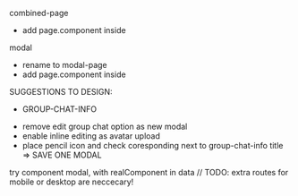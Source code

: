 combined-page

-   add page.component inside

modal

-   rename to modal-page
-   add page.component inside

SUGGESTIONS TO DESIGN:

-   GROUP-CHAT-INFO

*   remove edit group chat option as new modal
*   enable inline editing as avatar upload
*   place pencil icon and check coresponding next to group-chat-info title
    => SAVE ONE MODAL

try component modal, with realComponent in data
// TODO: extra routes for mobile or desktop are neccecary!
